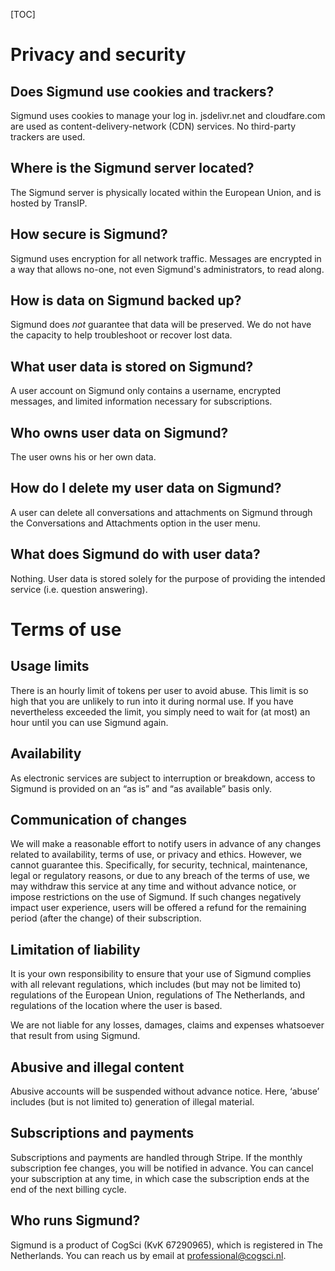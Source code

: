 [TOC]


# Privacy and security

## Does Sigmund use cookies and trackers?

Sigmund uses cookies to manage your log in. jsdelivr.net and cloudfare.com are used as content-delivery-network (CDN) services. No third-party trackers are used.


## Where is the Sigmund server located?

The Sigmund server is physically located within the European Union, and is hosted by TransIP.


## How secure is Sigmund?

Sigmund uses encryption for all network traffic. Messages are encrypted in a way that allows no-one, not even Sigmund's administrators, to read along.


## How is data on Sigmund backed up?

Sigmund does *not* guarantee that data will be preserved. We do not have the capacity to help troubleshoot or recover lost data.


## What user data is stored on Sigmund?

A user account on Sigmund only contains a username, encrypted messages, and limited information necessary for subscriptions.


## Who owns user data on Sigmund?

The user owns his or her own data.


## How do I delete my user data on Sigmund?

A user can delete all conversations and attachments on Sigmund through the Conversations and Attachments option in the user menu.


## What does Sigmund do with user data?

Nothing. User data is stored solely for the purpose of providing the intended service (i.e. question answering).


# Terms of use

## Usage limits

There is an hourly limit of tokens per user to avoid abuse. This limit is so high that you are unlikely to run into it during normal use. If you have nevertheless exceeded the limit, you simply need to wait for (at most) an hour until you can use Sigmund again.


## Availability

As electronic services are subject to interruption or breakdown, access to  Sigmund is provided on an “as is” and “as available” basis only.


## Communication of changes

We will make a reasonable effort to notify users in advance of any changes related to availability, terms of use, or privacy and ethics. However, we cannot guarantee this. Specifically, for security, technical, maintenance, legal or regulatory reasons, or due to any breach of the terms of use, we may withdraw this service at any time and without advance notice, or impose restrictions on the use of Sigmund. If such changes negatively impact user experience, users will be offered a refund for the remaining period (after the change) of their subscription.


## Limitation of liability

It is your own responsibility to ensure that your use of Sigmund complies with all relevant regulations, which includes (but may not be limited to) regulations of the European Union, regulations of The Netherlands, and regulations of the location where the user is based.

We are not liable for any losses, damages, claims and expenses whatsoever that result from using Sigmund.


## Abusive and illegal content

Abusive accounts will be suspended without advance notice. Here, ‘abuse’ includes (but is not limited to) generation of illegal material.


## Subscriptions and payments

Subscriptions and payments are handled through Stripe. If the monthly subscription fee changes, you will be notified in advance. You can cancel your subscription at any time, in which case the subscription ends at the end of the next billing cycle.


## Who runs Sigmund?

Sigmund is a product of CogSci (KvK 67290965), which is registered in The Netherlands. You can reach us by email at <a href="mailto:professional@cogsci.nl">professional@cogsci.nl</a>. 
